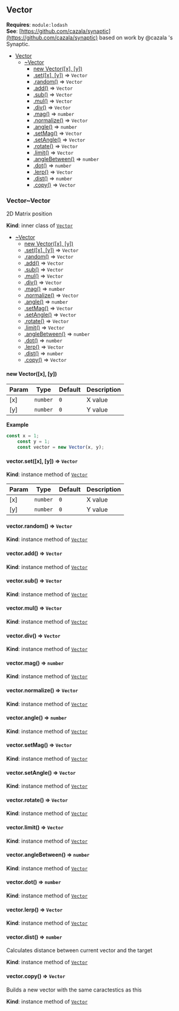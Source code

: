 <a name="module_Vector"></a>

## Vector
**Requires**: <code>module:lodash</code>  
**See**: [https://github.com/cazala/synaptic](https://github.com/cazala/synaptic) based on work by @cazala 's Synaptic.  

* [Vector](#module_Vector)
    * [~Vector](#module_Vector..Vector)
        * [new Vector([x], [y])](#new_module_Vector..Vector_new)
        * [.set([x], [y])](#module_Vector..Vector+set) ⇒ <code>Vector</code>
        * [.random()](#module_Vector..Vector+random) ⇒ <code>Vector</code>
        * [.add()](#module_Vector..Vector+add) ⇒ <code>Vector</code>
        * [.sub()](#module_Vector..Vector+sub) ⇒ <code>Vector</code>
        * [.mul()](#module_Vector..Vector+mul) ⇒ <code>Vector</code>
        * [.div()](#module_Vector..Vector+div) ⇒ <code>Vector</code>
        * [.mag()](#module_Vector..Vector+mag) ⇒ <code>number</code>
        * [.normalize()](#module_Vector..Vector+normalize) ⇒ <code>Vector</code>
        * [.angle()](#module_Vector..Vector+angle) ⇒ <code>number</code>
        * [.setMag()](#module_Vector..Vector+setMag) ⇒ <code>Vector</code>
        * [.setAngle()](#module_Vector..Vector+setAngle) ⇒ <code>Vector</code>
        * [.rotate()](#module_Vector..Vector+rotate) ⇒ <code>Vector</code>
        * [.limit()](#module_Vector..Vector+limit) ⇒ <code>Vector</code>
        * [.angleBetween()](#module_Vector..Vector+angleBetween) ⇒ <code>number</code>
        * [.dot()](#module_Vector..Vector+dot) ⇒ <code>number</code>
        * [.lerp()](#module_Vector..Vector+lerp) ⇒ <code>Vector</code>
        * [.dist()](#module_Vector..Vector+dist) ⇒ <code>number</code>
        * [.copy()](#module_Vector..Vector+copy) ⇒ <code>Vector</code>

<a name="module_Vector..Vector"></a>

### Vector~Vector
2D Matrix position

**Kind**: inner class of [<code>Vector</code>](#module_Vector)  

* [~Vector](#module_Vector..Vector)
    * [new Vector([x], [y])](#new_module_Vector..Vector_new)
    * [.set([x], [y])](#module_Vector..Vector+set) ⇒ <code>Vector</code>
    * [.random()](#module_Vector..Vector+random) ⇒ <code>Vector</code>
    * [.add()](#module_Vector..Vector+add) ⇒ <code>Vector</code>
    * [.sub()](#module_Vector..Vector+sub) ⇒ <code>Vector</code>
    * [.mul()](#module_Vector..Vector+mul) ⇒ <code>Vector</code>
    * [.div()](#module_Vector..Vector+div) ⇒ <code>Vector</code>
    * [.mag()](#module_Vector..Vector+mag) ⇒ <code>number</code>
    * [.normalize()](#module_Vector..Vector+normalize) ⇒ <code>Vector</code>
    * [.angle()](#module_Vector..Vector+angle) ⇒ <code>number</code>
    * [.setMag()](#module_Vector..Vector+setMag) ⇒ <code>Vector</code>
    * [.setAngle()](#module_Vector..Vector+setAngle) ⇒ <code>Vector</code>
    * [.rotate()](#module_Vector..Vector+rotate) ⇒ <code>Vector</code>
    * [.limit()](#module_Vector..Vector+limit) ⇒ <code>Vector</code>
    * [.angleBetween()](#module_Vector..Vector+angleBetween) ⇒ <code>number</code>
    * [.dot()](#module_Vector..Vector+dot) ⇒ <code>number</code>
    * [.lerp()](#module_Vector..Vector+lerp) ⇒ <code>Vector</code>
    * [.dist()](#module_Vector..Vector+dist) ⇒ <code>number</code>
    * [.copy()](#module_Vector..Vector+copy) ⇒ <code>Vector</code>

<a name="new_module_Vector..Vector_new"></a>

#### new Vector([x], [y])

| Param | Type | Default | Description |
| --- | --- | --- | --- |
| [x] | <code>number</code> | <code>0</code> | X value |
| [y] | <code>number</code> | <code>0</code> | Y value |

**Example**  
```js
const x = 1;    const y = 1;    const vector = new Vector(x, y);
```
<a name="module_Vector..Vector+set"></a>

#### vector.set([x], [y]) ⇒ <code>Vector</code>
**Kind**: instance method of [<code>Vector</code>](#module_Vector..Vector)  

| Param | Type | Default | Description |
| --- | --- | --- | --- |
| [x] | <code>number</code> | <code>0</code> | X value |
| [y] | <code>number</code> | <code>0</code> | Y value |

<a name="module_Vector..Vector+random"></a>

#### vector.random() ⇒ <code>Vector</code>
**Kind**: instance method of [<code>Vector</code>](#module_Vector..Vector)  
<a name="module_Vector..Vector+add"></a>

#### vector.add() ⇒ <code>Vector</code>
**Kind**: instance method of [<code>Vector</code>](#module_Vector..Vector)  
<a name="module_Vector..Vector+sub"></a>

#### vector.sub() ⇒ <code>Vector</code>
**Kind**: instance method of [<code>Vector</code>](#module_Vector..Vector)  
<a name="module_Vector..Vector+mul"></a>

#### vector.mul() ⇒ <code>Vector</code>
**Kind**: instance method of [<code>Vector</code>](#module_Vector..Vector)  
<a name="module_Vector..Vector+div"></a>

#### vector.div() ⇒ <code>Vector</code>
**Kind**: instance method of [<code>Vector</code>](#module_Vector..Vector)  
<a name="module_Vector..Vector+mag"></a>

#### vector.mag() ⇒ <code>number</code>
**Kind**: instance method of [<code>Vector</code>](#module_Vector..Vector)  
<a name="module_Vector..Vector+normalize"></a>

#### vector.normalize() ⇒ <code>Vector</code>
**Kind**: instance method of [<code>Vector</code>](#module_Vector..Vector)  
<a name="module_Vector..Vector+angle"></a>

#### vector.angle() ⇒ <code>number</code>
**Kind**: instance method of [<code>Vector</code>](#module_Vector..Vector)  
<a name="module_Vector..Vector+setMag"></a>

#### vector.setMag() ⇒ <code>Vector</code>
**Kind**: instance method of [<code>Vector</code>](#module_Vector..Vector)  
<a name="module_Vector..Vector+setAngle"></a>

#### vector.setAngle() ⇒ <code>Vector</code>
**Kind**: instance method of [<code>Vector</code>](#module_Vector..Vector)  
<a name="module_Vector..Vector+rotate"></a>

#### vector.rotate() ⇒ <code>Vector</code>
**Kind**: instance method of [<code>Vector</code>](#module_Vector..Vector)  
<a name="module_Vector..Vector+limit"></a>

#### vector.limit() ⇒ <code>Vector</code>
**Kind**: instance method of [<code>Vector</code>](#module_Vector..Vector)  
<a name="module_Vector..Vector+angleBetween"></a>

#### vector.angleBetween() ⇒ <code>number</code>
**Kind**: instance method of [<code>Vector</code>](#module_Vector..Vector)  
<a name="module_Vector..Vector+dot"></a>

#### vector.dot() ⇒ <code>number</code>
**Kind**: instance method of [<code>Vector</code>](#module_Vector..Vector)  
<a name="module_Vector..Vector+lerp"></a>

#### vector.lerp() ⇒ <code>Vector</code>
**Kind**: instance method of [<code>Vector</code>](#module_Vector..Vector)  
<a name="module_Vector..Vector+dist"></a>

#### vector.dist() ⇒ <code>number</code>
Calculates distance between current vector and the target

**Kind**: instance method of [<code>Vector</code>](#module_Vector..Vector)  
<a name="module_Vector..Vector+copy"></a>

#### vector.copy() ⇒ <code>Vector</code>
Builds a new vector with the same caractestics as this

**Kind**: instance method of [<code>Vector</code>](#module_Vector..Vector)  

